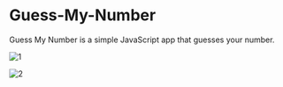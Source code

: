 # Guess-My-Number

Guess My Number is a simple JavaScript app that guesses your number.

![1](https://user-images.githubusercontent.com/84463361/197419457-f3fa91b5-62e7-477b-bea0-18f7117307b7.png)

![2](https://user-images.githubusercontent.com/84463361/197419460-0ca8d6ad-c91d-4d79-8c7e-6fe4536a7678.png)
